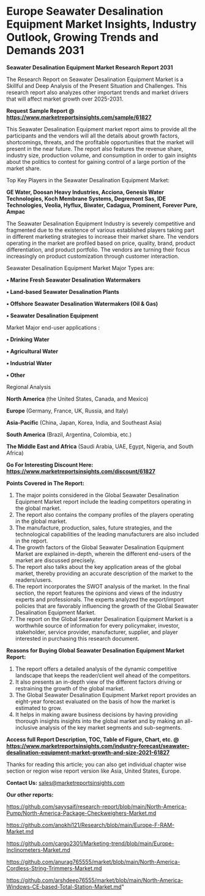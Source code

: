 # Europe Seawater Desalination Equipment Market Insights, Industry Outlook, Growing Trends and Demands 2031

<strong>Seawater Desalination Equipment Market Research Report 2031</strong>

The Research Report on Seawater Desalination Equipment Market is a Skillful and Deep Analysis of the Present Situation and Challenges. This research report also analyzes other important trends and market drivers that will affect market growth over 2025-2031.

<strong>Request Sample Report @ <a href=https://www.marketreportsinsights.com/sample/61827>https://www.marketreportsinsights.com/sample/61827</a></strong>

This Seawater Desalination Equipment market report aims to provide all the participants and the vendors will all the details about growth factors, shortcomings, threats, and the profitable opportunities that the market will present in the near future. The report also features the revenue share, industry size, production volume, and consumption in order to gain insights about the politics to contest for gaining control of a large portion of the market share.

Top Key Players in the Seawater Desalination Equipment Market:

<strong>GE Water, Doosan Heavy Industries, Acciona, Genesis Water Technologies, Koch Membrane Systems, Degremont Sas, IDE Technologies, Veolia, Hyflux, Biwater, Cadagua, Prominent, Forever Pure, Ampac</strong>

The Seawater Desalination Equipment Industry is severely competitive and fragmented due to the existence of various established players taking part in different marketing strategies to increase their market share. The vendors operating in the market are profiled based on price, quality, brand, product differentiation, and product portfolio. The vendors are turning their focus increasingly on product customization through customer interaction.

Seawater Desalination Equipment Market Major Types are:

<strong>• Marine Fresh Seawater Desalination Watermakers

• Land-based Seawater Desalination Plants

• Offshore Seawater Desalination Watermakers (Oil & Gas)

• Seawater Desalination Equipment</strong>

Market Major end-user applications :

<strong>• Drinking Water

• Agricultural Water

• Industrial Water

• Other</strong>

Regional Analysis

</u><strong><b>North America</b></strong> (the United States, Canada, and Mexico)

<strong><b>Europe </b></strong>(Germany, France, UK, Russia, and Italy)

<strong><b>Asia-Pacific</b></strong> (China, Japan, Korea, India, and Southeast Asia)

<strong><b>South America</b></strong> (Brazil, Argentina, Colombia, etc.)

<strong><b>The Middle East and Africa</b></strong> (Saudi Arabia, UAE, Egypt, Nigeria, and South Africa)

<strong>Go For Interesting Discount Here: <a href=https://www.marketreportsinsights.com/discount/61827>https://www.marketreportsinsights.com/discount/61827</a></strong>

<strong>Points Covered in The Report:</strong>
<ol>
  <li>The major points considered in the Global Seawater Desalination Equipment Market report include the leading competitors operating in the global market.</li>
  <li>The report also contains the company profiles of the players operating in the global market.</li>
  <li>The manufacture, production, sales, future strategies, and the technological capabilities of the leading manufacturers are also included in the report.</li>
  <li>The growth factors of the Global Seawater Desalination Equipment Market are explained in-depth, wherein the different end-users of the market are discussed precisely.</li>
  <li>The report also talks about the key application areas of the global market, thereby providing an accurate description of the market to the readers/users.</li>
  <li>The report incorporates the SWOT analysis of the market. In the final section, the report features the opinions and views of the industry experts and professionals. The experts analyzed the export/import policies that are favorably influencing the growth of the Global Seawater Desalination Equipment Market.</li>
  <li>The report on the Global Seawater Desalination Equipment Market is a worthwhile source of information for every policymaker, investor, stakeholder, service provider, manufacturer, supplier, and player interested in purchasing this research document.</li>
</ol>
<strong>Reasons for Buying Global Seawater Desalination Equipment Market Report:</strong>

<ol>
  <li>The report offers a detailed analysis of the dynamic competitive landscape that keeps the reader/client well ahead of the competitors.</li>
  <li>It also presents an in-depth view of the different factors driving or restraining the growth of the global market.</li>
  <li>The Global Seawater Desalination Equipment Market report provides an eight-year forecast evaluated on the basis of how the market is estimated to grow.</li>
  <li>It helps in making aware business decisions by having providing thorough insights insights into the global market and by making an all-inclusive analysis of the key market segments and sub-segments.</li>
</ol>
<strong>Access full Report Description, TOC, Table of Figure, Chart, etc. @ <a href=https://www.marketreportsinsights.com/industry-forecast/seawater-desalination-equipment-market-growth-and-size-2021-61827>https://www.marketreportsinsights.com/industry-forecast/seawater-desalination-equipment-market-growth-and-size-2021-61827</a></strong>


Thanks for reading this article; you can also get individual chapter wise section or region wise report version like Asia, United States, Europe.

<strong>Contact Us:</strong>
sales@marketreportsinsights.com

<strong>Our other reports:</strong>

<a href=https://github.com/sayysaif/research-report/blob/main/North-America-Pump/North-America-Package-Checkweighers-Market.md>https://github.com/sayysaif/research-report/blob/main/North-America-Pump/North-America-Package-Checkweighers-Market.md</a>

<a href=https://github.com/anokhi121/Research/blob/main/Europe-F-RAM-Market.md>https://github.com/anokhi121/Research/blob/main/Europe-F-RAM-Market.md</a>

<a href=https://github.com/cargo2301/Marketing-trend/blob/main/Europe-Inclinometers-Market.md>https://github.com/cargo2301/Marketing-trend/blob/main/Europe-Inclinometers-Market.md</a>

<a href=https://github.com/anurag765555/market/blob/main/North-America-Cordless-String-Trimmers-Market.md>https://github.com/anurag765555/market/blob/main/North-America-Cordless-String-Trimmers-Market.md</a>

<a href=https://github.com/arshdeep76555/market/blob/main/North-America-Windows-CE-based-Total-Station-Market.md>https://github.com/arshdeep76555/market/blob/main/North-America-Windows-CE-based-Total-Station-Market.md</a>"

